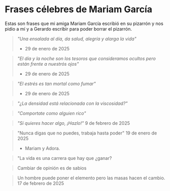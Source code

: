# Frases célebres de Mariam García

Estas son frases que mi amiga Mariam García escribió en su pizarrón y nos pidio a mí y a Gerardo escribir para poder borrar el pizarrón.

> *"Una ensalada al día, da salud, alegría y alarga la vida"*
> - 29 de enero de 2025

> *"El día y la noche son los tesoros que consideramos ocultos pero están frente a nuestrós ojos"*
> - 29 de enero de 2025

> *"El estrés es tan mortal como fumar"*
> - 29 de enero de 2025

> *"¿La densidad está relacionada con la viscosidad?"*

> *"Comportate como alguien rico"*

> *"Sí quieres hacer algo, ¡Hazlo!"*
> 9 de febrero de 2025

> "Nunca digas que no puedes, trabaja hasta poder"
> 19 de enero de 2025
> - Mariam y Adora.

> "La vida es una carrera que hay que ¿ganar?

> Cambiar de opinión es de sabios

> Un hombre puede poner el elemento pero las masas hacen el cambio.
> 17 de febrero de 2025